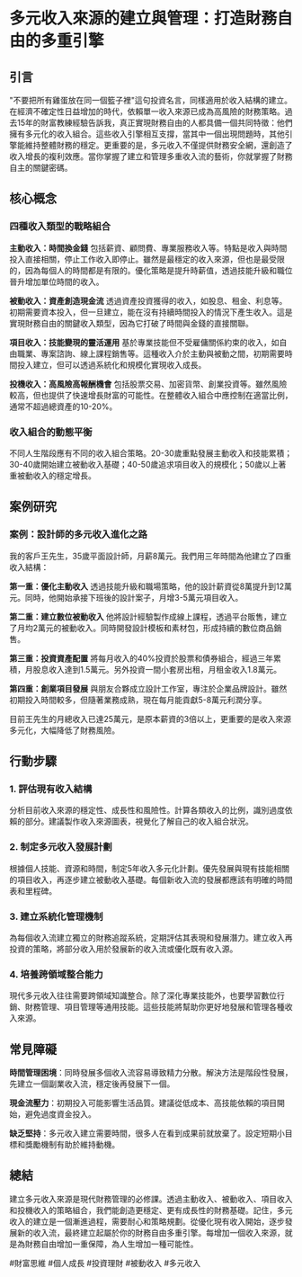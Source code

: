 # 多元收入來源的建立與管理：打造財務自由的多重引擎

## 引言

"不要把所有雞蛋放在同一個籃子裡"這句投資名言，同樣適用於收入結構的建立。在經濟不確定性日益增加的時代，依賴單一收入來源已成為高風險的財務策略。過去15年的財富教練經驗告訴我，真正實現財務自由的人都具備一個共同特徵：他們擁有多元化的收入組合。這些收入引擎相互支撐，當其中一個出現問題時，其他引擎能維持整體財務的穩定。更重要的是，多元收入不僅提供財務安全網，還創造了收入增長的複利效應。當你掌握了建立和管理多重收入流的藝術，你就掌握了財務自主的關鍵密碼。

## 核心概念

### 四種收入類型的戰略組合

**主動收入：時間換金錢**
包括薪資、顧問費、專業服務收入等。特點是收入與時間投入直接相關，停止工作收入即停止。雖然是最穩定的收入來源，但也是最受限的，因為每個人的時間都是有限的。優化策略是提升時薪值，透過技能升級和職位晉升增加單位時間的收入。

**被動收入：資產創造現金流**
透過資產投資獲得的收入，如股息、租金、利息等。初期需要資本投入，但一旦建立，能在沒有持續時間投入的情況下產生收入。這是實現財務自由的關鍵收入類型，因為它打破了時間與金錢的直接關聯。

**項目收入：技能變現的靈活運用**
基於專業技能但不受雇傭關係約束的收入，如自由職業、專案諮詢、線上課程銷售等。這種收入介於主動與被動之間，初期需要時間投入建立，但可以透過系統化和規模化實現收入成長。

**投機收入：高風險高報酬機會**
包括股票交易、加密貨幣、創業投資等。雖然風險較高，但也提供了快速增長財富的可能性。在整體收入組合中應控制在適當比例，通常不超過總資產的10-20%。

### 收入組合的動態平衡

不同人生階段應有不同的收入組合策略。20-30歲重點發展主動收入和技能累積；30-40歲開始建立被動收入基礎；40-50歲追求項目收入的規模化；50歲以上著重被動收入的穩定增長。

## 案例研究

### 案例：設計師的多元收入進化之路

我的客戶王先生，35歲平面設計師，月薪8萬元。我們用三年時間為他建立了四重收入結構：

**第一重：優化主動收入**
透過技能升級和職場策略，他的設計薪資從8萬提升到12萬元。同時，他開始承接下班後的設計案子，月增3-5萬元項目收入。

**第二重：建立數位被動收入**
他將設計經驗製作成線上課程，透過平台販售，建立了月均2萬元的被動收入。同時開發設計模板和素材包，形成持續的數位商品銷售。

**第三重：投資資產配置**
將每月收入的40%投資於股票和債券組合，經過三年累積，月股息收入達到1.5萬元。另外投資一間小套房出租，月租金收入1.8萬元。

**第四重：創業項目發展**
與朋友合夥成立設計工作室，專注於企業品牌設計。雖然初期投入時間較多，但隨著業務成熟，現在每月能貢獻5-8萬元利潤分享。

目前王先生的月總收入已達25萬元，是原本薪資的3倍以上，更重要的是收入來源多元化，大幅降低了財務風險。

## 行動步驟

### 1. 評估現有收入結構
分析目前收入來源的穩定性、成長性和風險性。計算各類收入的比例，識別過度依賴的部分。建議製作收入來源圖表，視覺化了解自己的收入組合狀況。

### 2. 制定多元收入發展計劃
根據個人技能、資源和時間，制定5年收入多元化計劃。優先發展與現有技能相關的項目收入，再逐步建立被動收入基礎。每個新收入流的發展都應該有明確的時間表和里程碑。

### 3. 建立系統化管理機制
為每個收入流建立獨立的財務追蹤系統，定期評估其表現和發展潛力。建立收入再投資的策略，將部分收入用於發展新的收入流或優化既有收入源。

### 4. 培養跨領域整合能力
現代多元收入往往需要跨領域知識整合。除了深化專業技能外，也要學習數位行銷、財務管理、項目管理等通用技能。這些技能將幫助你更好地發展和管理各種收入來源。

## 常見障礙

**時間管理困境**：同時發展多個收入流容易導致精力分散。解決方法是階段性發展，先建立一個副業收入流，穩定後再發展下一個。

**現金流壓力**：初期投入可能影響生活品質。建議從低成本、高技能依賴的項目開始，避免過度資金投入。

**缺乏堅持**：多元收入建立需要時間，很多人在看到成果前就放棄了。設定短期小目標和獎勵機制有助於維持動機。

## 總結

建立多元收入來源是現代財務管理的必修課。透過主動收入、被動收入、項目收入和投機收入的策略組合，我們能創造更穩定、更有成長性的財務基礎。記住，多元收入的建立是一個漸進過程，需要耐心和策略規劃。從優化現有收入開始，逐步發展新的收入流，最終建立起屬於你的財務自由多重引擎。每增加一個收入來源，就是為財務自由增加一重保障，為人生增加一種可能性。

#財富思維 #個人成長 #投資理財 #被動收入 #多元收入